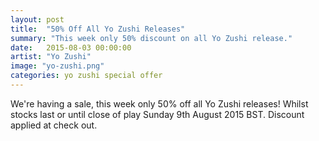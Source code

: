```yaml
---
layout: post
title:  "50% Off All Yo Zushi Releases"
summary: "This week only 50% discount on all Yo Zushi release."
date:   2015-08-03 00:00:00
artist: "Yo Zushi"
image: "yo-zushi.png"
categories: yo zushi special offer
---
```

 We're having a sale, this week only 50% off all Yo Zushi releases! Whilst stocks last or until close of play Sunday 9th August 2015 BST. Discount applied at check out. 
